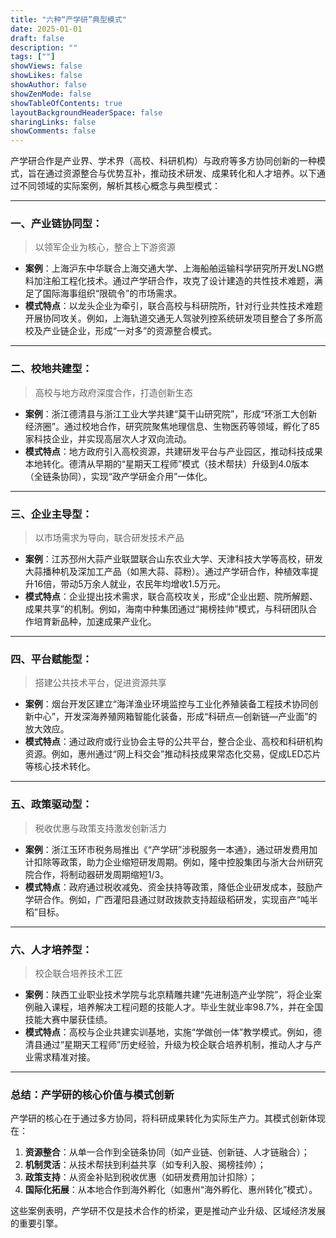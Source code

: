```yaml
---
title: "六种“产学研”典型模式"
date: 2025-01-01
draft: false
description: ""
tags: [""]
showViews: false
showLikes: false
showAuthor: false
showZenMode: false
showTableOfContents: true
layoutBackgroundHeaderSpace: false
sharingLinks: false
showComments: false
---
```


产学研合作是产业界、学术界（高校、科研机构）与政府等多方协同创新的一种模式，旨在通过资源整合与优势互补，推动技术研发、成果转化和人才培养。以下通过不同领域的实际案例，解析其核心概念与典型模式：

---

### 一、产业链协同型：
>以领军企业为核心，整合上下游资源
- **案例**：上海沪东中华联合上海交通大学、上海船舶运输科学研究所开发LNG燃料加注船工程化技术。通过产学研合作，攻克了设计建造的共性技术难题，满足了国际海事组织“限硫令”的市场需求。
- **模式特点**：以龙头企业为牵引，联合高校与科研院所，针对行业共性技术难题开展协同攻关。例如，上海轨道交通无人驾驶列控系统研发项目整合了多所高校及产业链企业，形成“一对多”的资源整合模式。

---

### 二、校地共建型：
>高校与地方政府深度合作，打造创新生态
- **案例**：浙江德清县与浙江工业大学共建“莫干山研究院”，形成“环浙工大创新经济圈”。通过校地合作，研究院聚焦地理信息、生物医药等领域，孵化了85家科技企业，并实现高层次人才双向流动。
- **模式特点**：地方政府引入高校资源，共建研发平台与产业园区，推动科技成果本地转化。德清从早期的“星期天工程师”模式（技术帮扶）升级到4.0版本（全链条协同），实现“政产学研金介用”一体化。

---

### 三、企业主导型：
>以市场需求为导向，联合研发技术产品
- **案例**：江苏邳州大蒜产业联盟联合山东农业大学、天津科技大学等高校，研发大蒜播种机及深加工产品（如黑大蒜、蒜粉）。通过产学研合作，种植效率提升16倍，带动5万余人就业，农民年均增收1.5万元。
- **模式特点**：企业提出技术需求，联合高校攻关，形成“企业出题、院所解题、成果共享”的机制。例如，海南中种集团通过“揭榜挂帅”模式，与科研团队合作培育新品种，加速成果产业化。

---

### 四、平台赋能型：
>搭建公共技术平台，促进资源共享
- **案例**：烟台开发区建立“海洋渔业环境监控与工业化养殖装备工程技术协同创新中心”，开发深海养殖网箱智能化装备，形成“科研点—创新链—产业面”的放大效应。
- **模式特点**：通过政府或行业协会主导的公共平台，整合企业、高校和科研机构资源。例如，惠州通过“网上科交会”推动科技成果常态化交易，促成LED芯片等核心技术转化。

---

### 五、政策驱动型：
>税收优惠与政策支持激发创新活力
- **案例**：浙江玉环市税务局推出《“产学研”涉税服务一本通》，通过研发费用加计扣除等政策，助力企业缩短研发周期。例如，隆中控股集团与浙大台州研究院合作，将制动器研发周期缩短1/3。
- **模式特点**：政府通过税收减免、资金扶持等政策，降低企业研发成本，鼓励产学研合作。例如，广西灌阳县通过财政拨款支持超级稻研发，实现亩产“吨半稻”目标。

---

### 六、人才培养型：
>校企联合培养技术工匠
- **案例**：陕西工业职业技术学院与北京精雕共建“先进制造产业学院”，将企业案例融入课程，培养解决工程问题的技能人才。毕业生就业率98.7%，并在全国技能大赛中屡获佳绩。
- **模式特点**：高校与企业共建实训基地，实施“学做创一体”教学模式。例如，德清县通过“星期天工程师”历史经验，升级为校企联合培养机制，推动人才与产业需求精准对接。

---

### 总结：产学研的核心价值与模式创新
产学研的核心在于通过多方协同，将科研成果转化为实际生产力。其模式创新体现在：
1. **资源整合**：从单一合作到全链条协同（如产业链、创新链、人才链融合）；
2. **机制灵活**：从技术帮扶到利益共享（如专利入股、揭榜挂帅）；
3. **政策支持**：从资金补贴到税收优惠（如研发费用加计扣除）；
4. **国际化拓展**：从本地合作到海外孵化（如惠州“海外孵化、惠州转化”模式）。

这些案例表明，产学研不仅是技术合作的桥梁，更是推动产业升级、区域经济发展的重要引擎。